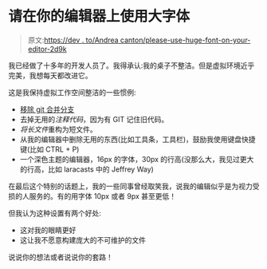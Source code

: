 # 请在你的编辑器上使用大字体

> 原文:[https://dev . to/Andrea canton/please-use-huge-font-on-your-editor-2d9k](https://dev.to/andreacanton/please-use-huge-font-on-your-editor-2d9k)

我已经做了十多年的开发人员了。我得承认:我的桌子不整洁。但是虚拟环境近乎完美，我想每天都改进它。

这是我保持虚拟工作空间整洁的一些惯例:

*   [移除 git 合并分支](https://stackoverflow.com/questions/6127328/how-can-i-delete-all-git-branches-which-have-been-merged/6127884#6127884)
*   去掉无用的*注释代码*，因为有 GIT 记住旧代码。
*   *将长文件*重构为短文件。
*   从我的编辑器中删除无用的东西(比如工具条，工具栏)，鼓励我使用键盘快捷键(比如 CTRL + P)
*   一个深色主题的编辑器，16px 的字体，30px 的行高(没那么大，我见过更大的行高，比如 laracasts 中的 Jeffrey Way)

在最后这个特别的话题上，我的一些同事曾经取笑我，说我的编辑似乎是为视力受损的人服务的。有的用字体 10px 或者 9px 甚至更低！

但我认为这种设置有两个好处:

*   这对我的眼睛更好
*   这让我不愿意构建庞大的不可维护的文件

说说你的想法或者说说你的套路！